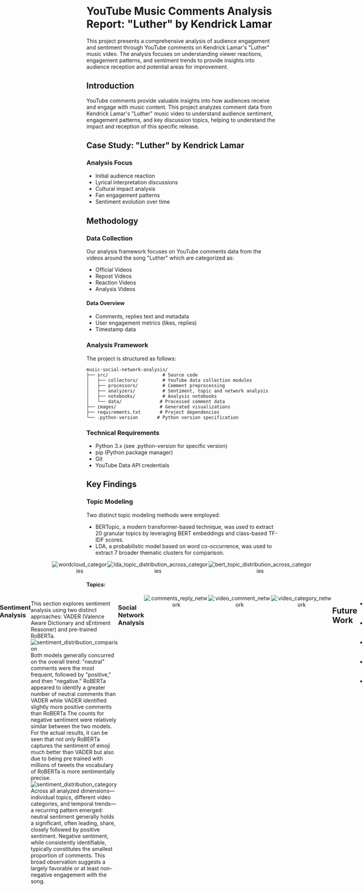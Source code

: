 # YouTube Music Comments Analysis Report: "Luther" by Kendrick Lamar

This project presents a comprehensive analysis of audience engagement and sentiment through YouTube comments on Kendrick Lamar's "Luther" music video. The analysis focuses on understanding viewer reactions, engagement patterns, and sentiment trends to provide insights into audience reception and potential areas for improvement.

## Introduction
YouTube comments provide valuable insights into how audiences receive and engage with music content. This project analyzes comment data from Kendrick Lamar's "Luther" music video to understand audience sentiment, engagement patterns, and key discussion topics, helping to understand the impact and reception of this specific release.

## Case Study: "Luther" by Kendrick Lamar

### Analysis Focus
- Initial audience reaction
- Lyrical interpretation discussions
- Cultural impact analysis
- Fan engagement patterns
- Sentiment evolution over time

## Methodology

### Data Collection
Our analysis framework focuses on YouTube comments data from the videos around the song "Luther" which are categorized as:
- Official Videos
- Repost Videos
- Reaction Videos
- Analysis Videos 

#### Data Overview
- Comments, replies text and metadata
- User engagement metrics (likes, replies)
- Timestamp data

### Analysis Framework
The project is structured as follows:
```
music-social-network-analysis/
├── src/                    # Source code
│   ├── collectors/         # YouTube data collection modules
│   ├── processors/         # Comment preprocessing
│   ├── analyzers/          # Sentiment, topic and network analysis
│   ├── notebooks/          # Analysis notebooks
│   └── data/              # Processed comment data
├── images/                # Generated visualizations
├── requirements.txt       # Project dependencies
└── .python-version       # Python version specification
```

### Technical Requirements
- Python 3.x (see .python-version for specific version)
- pip (Python package manager)
- Git
- YouTube Data API credentials

## Key Findings

### Topic Modeling

Two distinct topic modeling methods were employed: 
- BERTopic, a modern transformer-based technique, was used to extract 20 granular topics by leveraging BERT embeddings and class-based TF-IDF scores. 
- LDA, a probabilistic model based on word co-occurrence, was used to extract 7 broader thematic clusters for comparison.

<div style="display: flex; justify-content: center;">
  <div style="flex: 1; text-align: center;">
    <img src="https://github.com/bitrao/music-social-network-analysis/blob/main/images/wordcloud_categories.png?raw=true" alt="wordcloud_categories" style="max-width: 100%;"/>
  </div>
  <div style="flex: 1; text-align: center;">
    <img src="https://github.com/bitrao/music-social-network-analysis/blob/main/images/lda_topic_distribution_across_categories.png?raw=true" alt="lda_topic_distribution_across_categories" style="max-width: 100%;"/>
  </div>
    <div style="flex: 1; text-align: center;">
    <img src="https://github.com/bitrao/music-social-network-analysis/blob/main/images/bert_topic_distribution_across_categories.png?raw=true" alt="bert_topic_distribution_across_categories" style="max-width: 100%;"/>
  </div>
</div>

#### Topics:

<div style="display: flex; justify-content: center;">
  <div style="flex: 1; text-align: center;">
    <img src="https://github.com/bitrao/music-social-network-analysis/blob/main/images/bertopic_topics.png?raw=true" alt="bertopic_topics" style="max-width: 100%;"/>
  </div>
  <div style="flex: 1; text-align: center;">
    <img src="https://github.com/bitrao/music-social-network-analysis/blob/main/images/lda_topics.png?raw=true" alt="lda_topics" style="max-width: 100%;"/>
</div>


### Sentiment Analysis

This section explores sentiment analysis using two distinct approaches: VADER (Valence Aware Dictionary and sEntiment Reasoner) and pre-trained RoBERTa.
   <img src="https://github.com/bitrao/music-social-network-analysis/blob/main/images/sentiment_distribution_comparison.png?raw=true" alt="sentiment_distribution_comparison"/>
Both models generally concurred on the overall trend: "neutral" comments were the most frequent, followed by "positive," and then "negative." RoBERTa appeared to identify a greater number of neutral comments than VADER while VADER identified slightly more positive comments than RoBERTa The counts for negative sentiment were relatively similar between the two models. For the actual results, it can be seen that not only RoBERTa captures the sentiment of emoji much better than VADER but also due to being pre trained with millions of tweets the vocabulary of RoBERTa is more sentimentally precise. 
   <img src="https://github.com/bitrao/music-social-network-analysis/blob/main/images/sentiment_distribution_category.png?raw=true" alt="sentiment_distribution_category"/>
Across all analyzed dimensions—individual topics, different video categories, and temporal trends—a recurring pattern emerged: neutral sentiment generally holds a significant, often leading, share, closely followed by positive sentiment. Negative sentiment, while consistently identifiable, typically constitutes the smallest proportion of comments. This broad observation suggests a largely favorable or at least non-negative engagement with the song.

### Social Network Analysis

<div style="display: flex; justify-content: center;">
  <div style="flex: 1; text-align: center;">
    <img src="https://github.com/bitrao/music-social-network-analysis/blob/main/images/comments_reply_network.png?raw=true" alt="comments_reply_network" style="max-width: 100%;"/>
  </div>
  <div style="flex: 1; text-align: center;">
    <img src="https://github.com/bitrao/music-social-network-analysis/blob/main/images/video_comment_network.png?raw=true" alt="video_comment_network" style="max-width: 100%;"/>
  </div>
  <div style="flex: 1; text-align: center;">
    <img src="https://github.com/bitrao/music-social-network-analysis/blob/main/images/video_category_network.png?raw=true" alt="video_category_network" style="max-width: 100%;"/>
  </div>
</div>

## Future Work
- Enhanced sentiment analysis
- Real-time comment monitoring
- Automated response suggestions
- Advanced topic modeling
- Multi-language support

**Assignment 3 of COSC2049 - Social Network and Media Analysis RMIT 2025**
Full report: 

